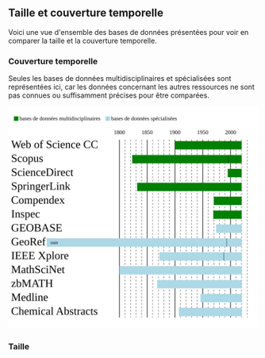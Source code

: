## Taille et couverture temporelle

Voici une vue d'ensemble des bases de données présentées pour voir en comparer la taille et la couverture temporelle.   

### Couverture temporelle

Seules les bases de données multidisciplinaires et spécialisées sont représentées ici, car les données concernant les autres ressources ne sont pas connues ou suffisamment précises pour être comparées.

![couverture temporelle](../img/DB-time-frame.svg)   

### Taille


